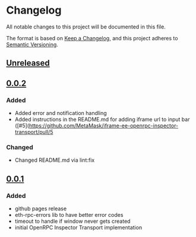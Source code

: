 # Changelog
All notable changes to this project will be documented in this file.

The format is based on [Keep a Changelog](https://keepachangelog.com/en/1.0.0/),
and this project adheres to [Semantic Versioning](https://semver.org/spec/v2.0.0.html).

## [Unreleased]

## [0.0.2]
### Added
- Added error and notification handling
- Added instructions in the README.md for adding iframe url to input bar ([#5](https://github.com/MetaMask/iframe-ee-openrpc-inspector-transport/pull/5

### Changed
- Changed README.md via lint:fix

## [0.0.1]
### Added
- github pages release
- eth-rpc-errors lib to have better error codes
- timeout to handle if window never gets created
- initial OpenRPC Inspector Transport implementation

[Unreleased]: https://github.com/MetaMask/iframe-ee-openrpc-inspector-transport/compare/v0.0.2...HEAD
[0.0.2]: https://github.com/MetaMask/iframe-ee-openrpc-inspector-transport/compare/v0.0.1...v0.0.2
[0.0.1]: https://github.com/MetaMask/iframe-ee-openrpc-inspector-transport/releases/tag/v0.0.1
